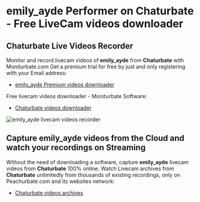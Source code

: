 # emily_ayde Performer on Chaturbate - Free LiveCam videos downloader

## Chaturbate Live Videos Recorder

Monitor and record livecam videos of **emily_ayde** from **Chaturbate** with Moniturbate.com
Get a premium trial for free by just and only registering with your Email address:
* [emily_ayde Premium videos downloader](https://moniturbate.com/request-demo-licence-key.html)

Free livecam videos downloader - Moniturbate Software:
* [Chaturbate videos downloader](https://moniturbate.com/moniturbate-download-software.html)

![emily_ayde livecam videos recorder](https://peachurnet.com/templates/moniturbate-software.png)


## Capture emily_ayde videos from the Cloud and watch your recordings on Streaming

Without the need of downloading a software, capture **emily_ayde** livecam videos from **Chaturbate** 100% online.
Watch Livecam archives from **Chaturbate** unlimitedly from thousands of existing recordings, only on Peachurbate.com and its websites network:
* [Chaturbate videos archives](https://peachurnet.com/)